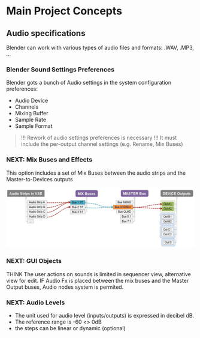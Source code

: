 # Main Project Concepts

## Audio specifications

Blender can work with various types of audio files and formats: .WAV, .MP3, ...

### Blender Sound Settings Preferences

Blender gots a bunch of Audio settings in the system configuration preferences:
- Audio Device
- Channels
- Mixing Buffer
- Sample Rate
- Sample Format

> !!! Rework of audio settings preferences is necessary !!!
> It must include the per-output channel settings (e.g. Rename, Mix Buses)

### NEXT: Mix Buses and Effects

This option includes a set of Mix Buses between the audio strips and the Master-to-Devices outputs

![Mixbuses](https://github.com/KoreTeknology/Blender-3x-Audio-Research/blob/main/images/mixbuses_concept.jpg)


### NEXT: GUI Objects

THINK The user actions on sounds is limited in sequencer view, alternative view for edit.
IF Audio Fx is placed between the mix buses and the Master Output buses, 
  Audio nodes system is permited.

### NEXT: Audio Levels

- The unit used for audio level (inputs/outputs) is expressed in decibel dB.
- The reference range is -60 <> 0dB
- the steps can be linear or dynamic (optional)



